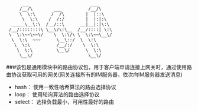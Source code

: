 ```
      ___                       ___     
     /__/\        ___          /__/\    
     \  \:\      /  /\        |  |::\   
      \  \:\    /  /:/        |  |:|:\  
  _____\__\:\  /__/::\      __|__|:|\:\ 
 /__/::::::::\ \__\/\:\__  /__/::::| \:\
 \  \:\~~\~~\/    \  \:\/\ \  \:\~~\__\/
  \  \:\  ~~~      \__\::/  \  \:\      
   \  \:\          /__/:/    \  \:\     
    \  \:\         \__\/      \  \:\    
     \__\/                     \__\/    
```

###该包是通用模块中的路由协议包，用于客户端申请连接上网关时，通过使用路由协议获取可用的网关(网关连接所有的IM服务器，依次向IM服务器发送消息)
* hash： 使用一致性哈希算法的路由选择协议
* loop： 使用轮询算法的路由选择协议
* select： 选择负载最小，可用性最好的路由


